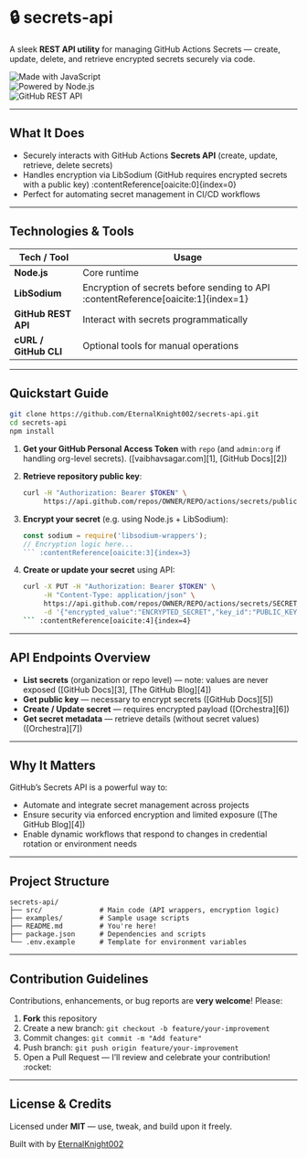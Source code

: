 #  🔒 secrets-api

A sleek **REST API utility** for managing GitHub Actions Secrets — create, update, delete, and retrieve encrypted secrets securely via code.  

![Made with JavaScript](https://img.shields.io/badge/JavaScript-yellow?logo=javascript&logoColor=black)  
![Powered by Node.js](https://img.shields.io/badge/Node.js-green?logo=node.js&logoColor=white)  
![GitHub REST API](https://img.shields.io/badge/GitHub%20API-black?logo=github&logoColor=white)  

---

##  What It Does

- Securely interacts with GitHub Actions **Secrets API** (create, update, retrieve, delete secrets)  
- Handles encryption via LibSodium (GitHub requires encrypted secrets with a public key) :contentReference[oaicite:0]{index=0}  
- Perfect for automating secret management in CI/CD workflows  

---

##  Technologies & Tools

| Tech / Tool         | Usage                                       |
|---------------------|---------------------------------------------|
| **Node.js**         | Core runtime                                |
| **LibSodium**       | Encryption of secrets before sending to API :contentReference[oaicite:1]{index=1} |
| **GitHub REST API** | Interact with secrets programmatically      |
| **cURL / GitHub CLI** | Optional tools for manual operations       |

---

##  Quickstart Guide

```bash
git clone https://github.com/EternalKnight002/secrets-api.git
cd secrets-api
npm install
````

1. **Get your GitHub Personal Access Token** with `repo` (and `admin:org` if handling org-level secrets). ([vaibhavsagar.com][1], [GitHub Docs][2])
2. **Retrieve repository public key**:

   ```bash
   curl -H "Authorization: Bearer $TOKEN" \
        https://api.github.com/repos/OWNER/REPO/actions/secrets/public-key
   ```
3. **Encrypt your secret** (e.g. using Node.js + LibSodium):

   ````js
   const sodium = require('libsodium-wrappers');
   // Encryption logic here...
   ``` :contentReference[oaicite:3]{index=3}  
   ````
4. **Create or update your secret** using API:

   ````bash
   curl -X PUT -H "Authorization: Bearer $TOKEN" \
        -H "Content-Type: application/json" \
        https://api.github.com/repos/OWNER/REPO/actions/secrets/SECRET_NAME \
        -d '{"encrypted_value":"ENCRYPTED_SECRET","key_id":"PUBLIC_KEY_ID"}'
   ``` :contentReference[oaicite:4]{index=4}
   ````

---

## API Endpoints Overview

* **List secrets** (organization or repo level) — note: values are never exposed ([GitHub Docs][3], [The GitHub Blog][4])
* **Get public key** — necessary to encrypt secrets ([GitHub Docs][5])
* **Create / Update secret** — requires encrypted payload ([Orchestra][6])
* **Get secret metadata** — retrieve details (without secret values) ([Orchestra][7])

---

## Why It Matters

GitHub’s Secrets API is a powerful way to:

* Automate and integrate secret management across projects
* Ensure security via enforced encryption and limited exposure ([The GitHub Blog][4])
* Enable dynamic workflows that respond to changes in credential rotation or environment needs

---

## Project Structure

```
secrets-api/
├── src/              # Main code (API wrappers, encryption logic)
├── examples/         # Sample usage scripts
├── README.md         # You're here!
├── package.json      # Dependencies and scripts
└── .env.example      # Template for environment variables
```

---

## Contribution Guidelines

Contributions, enhancements, or bug reports are **very welcome**! Please:

1. **Fork** this repository
2. Create a new branch: `git checkout -b feature/your-improvement`
3. Commit changes: `git commit -m "Add feature"`
4. Push branch: `git push origin feature/your-improvement`
5. Open a Pull Request — I’ll review and celebrate your contribution!  \:rocket:

---

## License & Credits

Licensed under **MIT** — use, tweak, and build upon it freely.

Built with  by [EternalKnight002](https://github.com/EternalKnight002)

